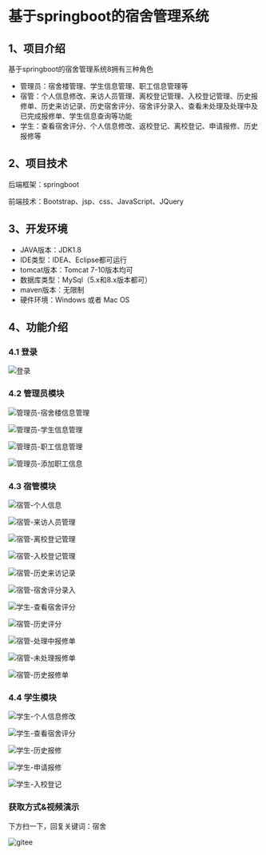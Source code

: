 # 基于springboot的宿舍管理系统


## 1、项目介绍

基于springboot的宿舍管理系统8拥有三种角色

- 管理员：宿舍楼管理、学生信息管理、职工信息管理等
- 宿管：个人信息修改、来访人员管理、离校登记管理、入校登记管理、历史报修单、历史来访记录、历史宿舍评分、宿舍评分录入、查看未处理及处理中及已完成报修单、学生信息查询等功能
- 学生：查看宿舍评分、个人信息修改、返校登记、离校登记、申请报修、历史报修等


## 2、项目技术

后端框架：springboot

前端技术：Bootstrap、jsp、css、JavaScript、JQuery

## 3、开发环境

- JAVA版本：JDK1.8
- IDE类型：IDEA、Eclipse都可运行
- tomcat版本：Tomcat 7-10版本均可
- 数据库类型：MySql（5.x和8.x版本都可） 
- maven版本：无限制
- 硬件环境：Windows 或者 Mac OS


## 4、功能介绍

### 4.1 登录

![登录](https://project-images-1256969109.cos.ap-chongqing.myqcloud.com/Typora-Images/202207310035593.jpg)

### 4.2 管理员模块

![管理员-宿舍楼信息管理](https://project-images-1256969109.cos.ap-chongqing.myqcloud.com/Typora-Images/202207310036653.jpg)

![管理员-学生信息管理](https://project-images-1256969109.cos.ap-chongqing.myqcloud.com/Typora-Images/202207310036749.jpg)

![管理员-职工信息管理](https://project-images-1256969109.cos.ap-chongqing.myqcloud.com/Typora-Images/202207310036736.jpg)

![管理员-添加职工信息](https://project-images-1256969109.cos.ap-chongqing.myqcloud.com/Typora-Images/202207310036049.jpg)

### 4.3 宿管模块

![宿管-个人信息](https://project-images-1256969109.cos.ap-chongqing.myqcloud.com/Typora-Images/202207310036232.jpg)

![宿管-来访人员管理](https://project-images-1256969109.cos.ap-chongqing.myqcloud.com/Typora-Images/202207310036004.jpg)

![宿管-离校登记管理](https://project-images-1256969109.cos.ap-chongqing.myqcloud.com/Typora-Images/202207310036816.jpg)

![宿管-入校登记管理](https://project-images-1256969109.cos.ap-chongqing.myqcloud.com/Typora-Images/202207310036523.jpg)

![宿管-历史来访记录](https://project-images-1256969109.cos.ap-chongqing.myqcloud.com/Typora-Images/202207310036277.jpg)

![宿管-宿舍评分录入](https://project-images-1256969109.cos.ap-chongqing.myqcloud.com/Typora-Images/202207310037571.jpg)

![学生-查看宿舍评分](https://project-images-1256969109.cos.ap-chongqing.myqcloud.com/Typora-Images/202207310036443.jpg)

![宿管-历史评分](https://project-images-1256969109.cos.ap-chongqing.myqcloud.com/Typora-Images/202207310036982.jpg)

![宿管-处理中报修单](https://project-images-1256969109.cos.ap-chongqing.myqcloud.com/Typora-Images/202207310036575.jpg)

![宿管-未处理报修单](https://project-images-1256969109.cos.ap-chongqing.myqcloud.com/Typora-Images/202207310036752.jpg)

![宿管-历史报修单](https://project-images-1256969109.cos.ap-chongqing.myqcloud.com/Typora-Images/202207310036973.jpg)

### 4.4 学生模块

![学生-个人信息修改](https://project-images-1256969109.cos.ap-chongqing.myqcloud.com/Typora-Images/202207310037896.jpg)

![学生-查看宿舍评分](https://project-images-1256969109.cos.ap-chongqing.myqcloud.com/Typora-Images/202207310036731.jpg)

![学生-历史报修](https://project-images-1256969109.cos.ap-chongqing.myqcloud.com/Typora-Images/202207310036379.jpg)

![学生-申请报修](https://project-images-1256969109.cos.ap-chongqing.myqcloud.com/Typora-Images/202207310037508.jpg)

![学生-入校登记](https://project-images-1256969109.cos.ap-chongqing.myqcloud.com/Typora-Images/202207310037153.jpg)

### 获取方式&视频演示

下方扫一下，回复关键词：宿舍

![gitee](https://project-images-1256969109.cos.ap-chongqing.myqcloud.com/Typora-Images/202309291447341.png)

